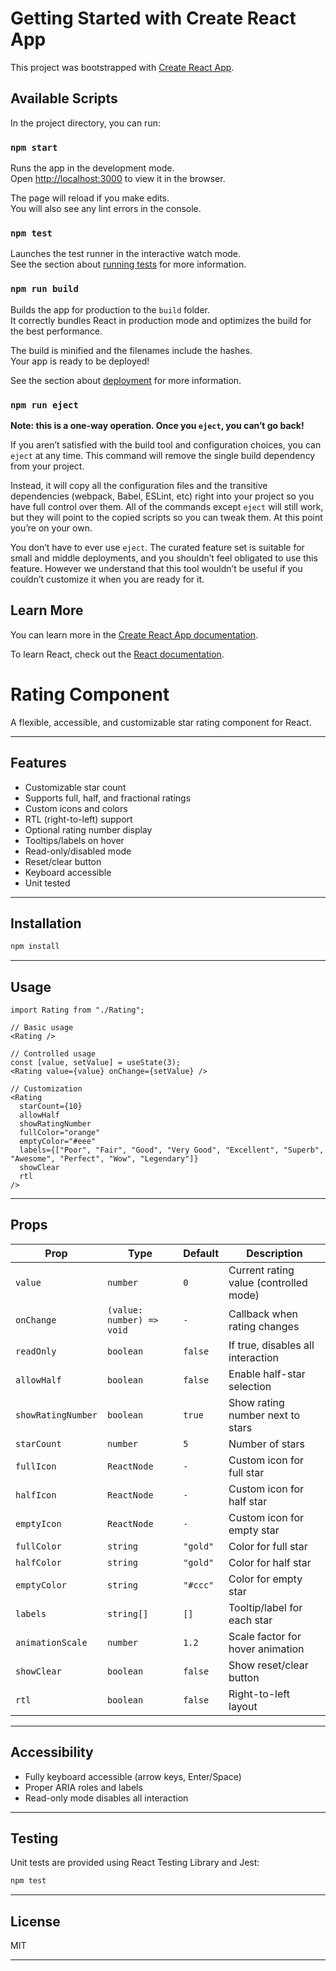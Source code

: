 # Getting Started with Create React App

This project was bootstrapped with [Create React App](https://github.com/facebook/create-react-app).

## Available Scripts

In the project directory, you can run:

### `npm start`

Runs the app in the development mode.\
Open [http://localhost:3000](http://localhost:3000) to view it in the browser.

The page will reload if you make edits.\
You will also see any lint errors in the console.

### `npm test`

Launches the test runner in the interactive watch mode.\
See the section about [running tests](https://facebook.github.io/create-react-app/docs/running-tests) for more information.

### `npm run build`

Builds the app for production to the `build` folder.\
It correctly bundles React in production mode and optimizes the build for the best performance.

The build is minified and the filenames include the hashes.\
Your app is ready to be deployed!

See the section about [deployment](https://facebook.github.io/create-react-app/docs/deployment) for more information.

### `npm run eject`

**Note: this is a one-way operation. Once you `eject`, you can’t go back!**

If you aren’t satisfied with the build tool and configuration choices, you can `eject` at any time. This command will remove the single build dependency from your project.

Instead, it will copy all the configuration files and the transitive dependencies (webpack, Babel, ESLint, etc) right into your project so you have full control over them. All of the commands except `eject` will still work, but they will point to the copied scripts so you can tweak them. At this point you’re on your own.

You don’t have to ever use `eject`. The curated feature set is suitable for small and middle deployments, and you shouldn’t feel obligated to use this feature. However we understand that this tool wouldn’t be useful if you couldn’t customize it when you are ready for it.

## Learn More

You can learn more in the [Create React App documentation](https://facebook.github.io/create-react-app/docs/getting-started).

To learn React, check out the [React documentation](https://reactjs.org/).

# Rating Component

A flexible, accessible, and customizable star rating component for React.

---

## Features

- Customizable star count
- Supports full, half, and fractional ratings
- Custom icons and colors
- RTL (right-to-left) support
- Optional rating number display
- Tooltips/labels on hover
- Read-only/disabled mode
- Reset/clear button
- Keyboard accessible
- Unit tested

---

## Installation

```bash
npm install
```

---

## Usage

```tsx
import Rating from "./Rating";

// Basic usage
<Rating />

// Controlled usage
const [value, setValue] = useState(3);
<Rating value={value} onChange={setValue} />

// Customization
<Rating
  starCount={10}
  allowHalf
  showRatingNumber
  fullColor="orange"
  emptyColor="#eee"
  labels={["Poor", "Fair", "Good", "Very Good", "Excellent", "Superb", "Awesome", "Perfect", "Wow", "Legendary"]}
  showClear
  rtl
/>
```

---

## Props

| Prop               | Type                      | Default  | Description                            |
| ------------------ | ------------------------- | -------- | -------------------------------------- |
| `value`            | `number`                  | `0`      | Current rating value (controlled mode) |
| `onChange`         | `(value: number) => void` | `-`      | Callback when rating changes           |
| `readOnly`         | `boolean`                 | `false`  | If true, disables all interaction      |
| `allowHalf`        | `boolean`                 | `false`  | Enable half-star selection             |
| `showRatingNumber` | `boolean`                 | `true`   | Show rating number next to stars       |
| `starCount`        | `number`                  | `5`      | Number of stars                        |
| `fullIcon`         | `ReactNode`               | `-`      | Custom icon for full star              |
| `halfIcon`         | `ReactNode`               | `-`      | Custom icon for half star              |
| `emptyIcon`        | `ReactNode`               | `-`      | Custom icon for empty star             |
| `fullColor`        | `string`                  | `"gold"` | Color for full star                    |
| `halfColor`        | `string`                  | `"gold"` | Color for half star                    |
| `emptyColor`       | `string`                  | `"#ccc"` | Color for empty star                   |
| `labels`           | `string[]`                | `[]`     | Tooltip/label for each star            |
| `animationScale`   | `number`                  | `1.2`    | Scale factor for hover animation       |
| `showClear`        | `boolean`                 | `false`  | Show reset/clear button                |
| `rtl`              | `boolean`                 | `false`  | Right-to-left layout                   |

---

## Accessibility

- Fully keyboard accessible (arrow keys, Enter/Space)
- Proper ARIA roles and labels
- Read-only mode disables all interaction

---

## Testing

Unit tests are provided using React Testing Library and Jest:

```bash
npm test
```

---

## License

MIT

---
